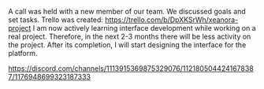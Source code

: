 A call was held with a new member of our team. We discussed goals and set tasks. Trello was created: https://trello.com/b/DpXKSrWh/xeanora-project 
I am now actively learning interface development while working on a real project. Therefore, in the next 2-3 months there will be less activity on the project. After its completion, I will start designing the interface for the platform.

https://discord.com/channels/1113915369875329076/1121805044241678387/1176948699323187333
